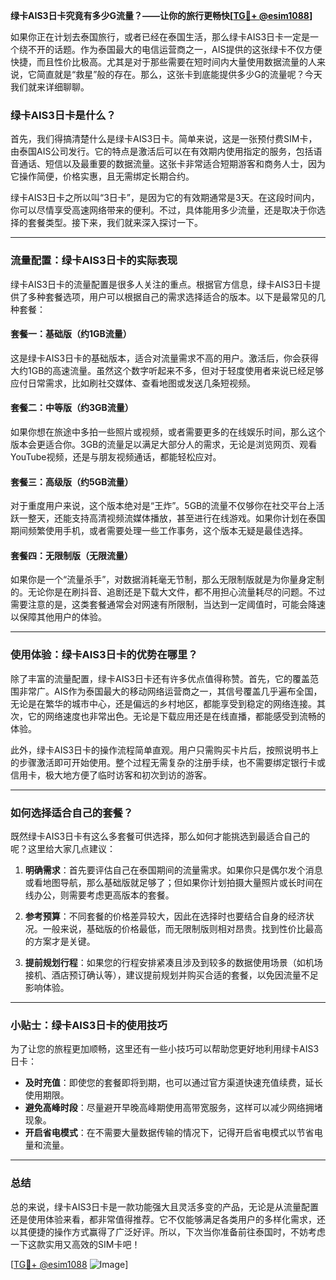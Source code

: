 **绿卡AIS3日卡究竟有多少G流量？——让你的旅行更畅快[[TG💪+ @esim1088](https://t.me/s/esim1088)]**

如果你正在计划去泰国旅行，或者已经在泰国生活，那么绿卡AIS3日卡一定是一个绕不开的话题。作为泰国最大的电信运营商之一，AIS提供的这张绿卡不仅方便快捷，而且性价比极高。尤其是对于那些需要在短时间内大量使用数据流量的人来说，它简直就是“救星”般的存在。那么，这张卡到底能提供多少G的流量呢？今天我们就来详细聊聊。

### 绿卡AIS3日卡是什么？

首先，我们得搞清楚什么是绿卡AIS3日卡。简单来说，这是一张预付费SIM卡，由泰国AIS公司发行。它的特点是激活后可以在有效期内使用指定的服务，包括语音通话、短信以及最重要的数据流量。这张卡非常适合短期游客和商务人士，因为它操作简便，价格实惠，且无需绑定长期合约。

绿卡AIS3日卡之所以叫“3日卡”，是因为它的有效期通常是3天。在这段时间内，你可以尽情享受高速网络带来的便利。不过，具体能用多少流量，还是取决于你选择的套餐类型。接下来，我们就来深入探讨一下。

---

### 流量配置：绿卡AIS3日卡的实际表现

绿卡AIS3日卡的流量配置是很多人关注的重点。根据官方信息，绿卡AIS3日卡提供了多种套餐选项，用户可以根据自己的需求选择适合的版本。以下是最常见的几种套餐：

#### 套餐一：基础版（约1GB流量）
这是绿卡AIS3日卡的基础版本，适合对流量需求不高的用户。激活后，你会获得大约1GB的高速流量。虽然这个数字听起来不多，但对于轻度使用者来说已经足够应付日常需求，比如刷社交媒体、查看地图或发送几条短视频。

#### 套餐二：中等版（约3GB流量）
如果你想在旅途中多拍一些照片或视频，或者需要更多的在线娱乐时间，那么这个版本会更适合你。3GB的流量足以满足大部分人的需求，无论是浏览网页、观看YouTube视频，还是与朋友视频通话，都能轻松应对。

#### 套餐三：高级版（约5GB流量）
对于重度用户来说，这个版本绝对是“王炸”。5GB的流量不仅够你在社交平台上活跃一整天，还能支持高清视频流媒体播放，甚至进行在线游戏。如果你计划在泰国期间频繁使用手机，或者需要处理一些工作事务，这个版本无疑是最佳选择。

#### 套餐四：无限制版（无限流量）
如果你是一个“流量杀手”，对数据消耗毫无节制，那么无限制版就是为你量身定制的。无论你是在刷抖音、追剧还是下载大文件，都不用担心流量耗尽的问题。不过需要注意的是，这类套餐通常会对网速有所限制，当达到一定阈值时，可能会降速以保障其他用户的体验。

---

### 使用体验：绿卡AIS3日卡的优势在哪里？

除了丰富的流量配置，绿卡AIS3日卡还有许多优点值得称赞。首先，它的覆盖范围非常广。AIS作为泰国最大的移动网络运营商之一，其信号覆盖几乎遍布全国，无论是在繁华的城市中心，还是偏远的乡村地区，都能享受到稳定的网络连接。其次，它的网络速度也非常出色。无论是下载应用还是在线直播，都能感受到流畅的体验。

此外，绿卡AIS3日卡的操作流程简单直观。用户只需购买卡片后，按照说明书上的步骤激活即可开始使用。整个过程无需复杂的注册手续，也不需要绑定银行卡或信用卡，极大地方便了临时访客和初次到访的游客。

---

### 如何选择适合自己的套餐？

既然绿卡AIS3日卡有这么多套餐可供选择，那么如何才能挑选到最适合自己的呢？这里给大家几点建议：

1. **明确需求**：首先要评估自己在泰国期间的流量需求。如果你只是偶尔发个消息或看地图导航，那么基础版就足够了；但如果你计划拍摄大量照片或长时间在线办公，则需要考虑更高版本的套餐。

2. **参考预算**：不同套餐的价格差异较大，因此在选择时也要结合自身的经济状况。一般来说，基础版的价格最低，而无限制版则相对昂贵。找到性价比最高的方案才是关键。

3. **提前规划行程**：如果您的行程安排紧凑且涉及到较多的数据使用场景（如机场接机、酒店预订确认等），建议提前规划并购买合适的套餐，以免因流量不足影响体验。

---

### 小贴士：绿卡AIS3日卡的使用技巧

为了让您的旅程更加顺畅，这里还有一些小技巧可以帮助您更好地利用绿卡AIS3日卡：

- **及时充值**：即使您的套餐即将到期，也可以通过官方渠道快速充值续费，延长使用期限。
- **避免高峰时段**：尽量避开早晚高峰期使用高带宽服务，这样可以减少网络拥堵现象。
- **开启省电模式**：在不需要大量数据传输的情况下，记得开启省电模式以节省电量和流量。

---

### 总结

总的来说，绿卡AIS3日卡是一款功能强大且灵活多变的产品，无论是从流量配置还是使用体验来看，都非常值得推荐。它不仅能够满足各类用户的多样化需求，还以其便捷的操作方式赢得了广泛好评。所以，下次当你准备前往泰国时，不妨考虑一下这款实用又高效的SIM卡吧！

[[TG💪+ @esim1088](https://t.me/s/esim1088) ![Image](https://i.postimg.cc/4NQfJmqS/Snipaste-2025-05-13-00-14-12.png)]